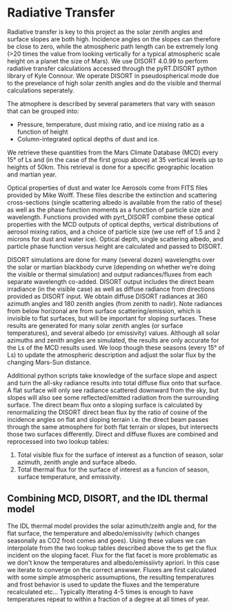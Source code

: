 # Radiative Transfer

Radiative transfer is key to this project as the solar zenith angles and surface slopes are both high. Incidence angles on the slopes can therefore be close to zero, while the atmospheric path length can be extremely long (>20 times the value from looking vertically for a typical atmospheric scale height on a planet the size of Mars). We use DISORT 4.0.99 to perform radiative transfer calculations accessed through the pyRT.DISORT python library of Kyle Connour. We operate DISORT in pseudospherical mode due to the prevelance of high solar zenith angles and do the visible and thermal calculations seperately.

The atmophere is described by several parameters that vary with season that can be grouped into:
* Pressure, temperature, dust mixing ratio, and ice mixing ratio as a function of height
* Column-integrated optical depths of dust and ice.

We retrieve these quantities from the Mars Climate Database (MCD) every 15° of Ls and (in the case of the first group above) at 35 vertical levels up to heights of 50km. This retrieval is done for a specific geographic location and martian year.

Optical properties of dust and water Ice Aerosols come from FITS files provided by Mike Wolff.  These files describe the extinction and scattering cross-sections (single scattering albedo is available from the ratio of these) as well as the phase function moments as a function of particle size and wavelength. Functions provided with pyrt_DISORT combine these optical properties with the MCD outputs of optical depths, vertical distributions of aerosol mixing ratios, and a choice of particle size (we use reff of 1.5 and 2 microns for dust and water ice). Optical depth, single scattering albedo, and particle phase function versus height are calculated and passed to DISORT.

DISORT simulations are done for many (several dozen) wavelengths over the solar or martian blackbody curve (depending on whether we're doing the visible or thermal simulation) and output radiances/fluxes from each separate wavelength co-added. DISORT output includes the direct beam irradiance (in the visible case) as well as diffuse radiance from directions provided as DISORT input. We obtain diffuse DISORT radiances at 360 azimuth angles and 180 zenith angles (from zenith to nadir). Note radiances from below horizonal are from surface scattering/emission, which is invisible to flat surfaces, but will be important for sloping surfaces. These results are generated for many solar zenith angles (or surface temperatures), and several albedo (or emissivity) values. Although all solar azimuths and zenith angles are simulated, the results are only accurate for the Ls of the MCD results used. We loop though these seasons (every 15° of Ls) to update the atmospheric description and adjust the solar flux by the changing Mars-Sun distance. 

Additional python scripts take knowledge of the surface slope and aspect and turn the all-sky radiance results into total diffuse flux onto that surface.  A flat surface will only see radiance scattered downward from the sky, but slopes will also see some reflected/emitted radiation from the surrounding surface. The direct beam flux onto a sloping surface is calculated by renormalizing the DISORT direct bean flux by the ratio of cosine of the incidence angles on flat and sloping terrain i.e. the direct beam passes through the same atmosphere for both flat terrain or slopes, but intersects those two surfaces differently. Direct and diffuse fluxes are combined and reprocessed into two lookup tables:
1. Total visible flux for the surface of interest as a function of season, solar azimuth, zenith angle and surface albedo.
2. Total thermal flux for the surface of interest as a funcion of season, surface temperature, and emissivity.

## Combining MCD, DISORT, and the IDL thermal model
The IDL thermal model provides the solar azimuth/zeith angle and, for the flat surface, the temperature and albedo/emissivity (which changes seasonally as CO2 frost comes and goes).  Using these values we can interpolate from the two lookup tables described above the to get the flux incident on the sloping facet.  Flux for the flat facet is more problematic as we don't know the temperatures and albedo/emissiivty apriori. In this case we iterate to converge on the correct answwer.  Fluxes are first calculated with some simple atmospheric assumuptions, the resulting temperatures and frost behavior is used to update the fluxes and the temperature recalculated etc... Typically itterating 4-5 times is enough to have temperatures repeat to within a fraction of a degree at all times of year.


